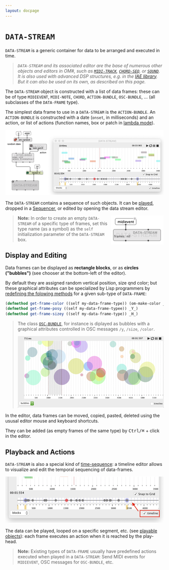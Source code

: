 ```yaml
---
layout: docpage
---
```


# `DATA-STREAM`

`DATA-STREAM` is a generic container for data to be arranged and executed in time.

> _`DATA-STREAM` and its associated editor are the base of numerous other objects and editors in OM#, such as [`MIDI-TRACK`](midi-track), [`CHORD-SEQ`](chord-seq), or [`SOUND`](sound). It is also used with advanced DSP structures, e.g. in the [IAE library](https://github.com/cac-t-u-s/iae).
But it can also be used on its own, as described on this page._

The `DATA-STREAM` object is constructed with a list of data frames: these can be of type `MIDIEVENT`, `MIDI-NOTE`, `CHORD`, `ACTION-BUNDLE`, `OSC-BUNDLE`, ... (all subclasses of the `DATA-FRAME` type).

The simplest data frame to use in a `DATA-STREAM` is the `ACTION-BUNDLE`. An `ACTION-BUNDLE` is constructed with a date (`onset`, in milliseconds) and an action, or list of actions (function names, box or patch in [lambda mode](lambda)).

<img src="data-stream_img/data-stream.png">

The `DATA-STREAM` contains a sequence of such objects. It can be [played](player), dropped in a [Sequencer](sequencer), or edited by opening the data stream editor.

> <img src="data-stream_img/data-stream-empty.png" align="right"> **Note:** In order to create an empty `DATA-STREAM` of a specific type of frames, set this type name (as a symbol) as the `self` initialization parameter of the `DATA-STREAM` box.

## Display and Editing

Data frames can be displayed as **rectangle blocks**, or as **circles ("bubbles")** (see chooser at the bottom-left of the editor).

By default they are assigned random vertical position, size qnd color; but these graphical attributes can be specialized by Lisp programmers by [redefining the folowing methods](lisp) for a given sub-type of `DATA-FRAME`:

```cl
(defmethod get-frame-color ((self my-data-frame-type)) (om-make-color _R_ _G_ _B_))
(defmethod get-frame-posy ((self my-data-frame-typee)) _Y_)
(defmethod get-frame-sizey ((self my-data-frame-type)) _H_)
```

> The class [`OSC-BUNDLE`](osc-bundle), for instance is diplayed as bubbles with a graphical attributes controlled in OSC messages `/y`, `/size`, `/color`.
>
> <img src="data-stream_img/data-stream-bubbles-2.png">

In the editor, data frames can be moved, copied, pasted, deleted using the ususal editor mouse and keyboard shortcuts.

They can be added (as empty frames of the same type) by <kbd>Ctrl/⌘</kbd> + click in the editor.


## Playback and Actions

`DATA-STREAM` is also a special kind of [time-sequence](time-sequence): a timeline editor allows to visualize and edit the temporal sequencing of data-frames.

<img src="data-stream_img/data-stream-timeline.png">

The data can be played, looped on a specific segment, etc. (see [playable objects](player)): each frame executes an action when it is reached by the play-head.

> **Note:** Existing types of `DATA-FRAME` usually have predefined actions executed when played in a `DATA-STREAM`: Send MIDI events for `MIDIEVENT`, OSC messages for `OSC-BUNDLE`, etc.
